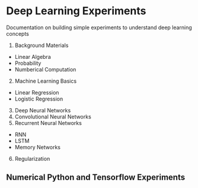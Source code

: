 # Deep Learning Experiments
Documentation on building simple experiments to understand deep learning concepts

1. Background Materials
  - Linear Algebra
  - Probability
  - Numberical Computation
2. Machine Learning Basics
  - Linear Regression
  - Logistic Regression
3. Deep Neural Networks
4. Convolutional Neural Networks
5. Recurrent Neural Networks
  - RNN
  - LSTM
  - Memory Networks
6. Regularization

## Numerical Python and Tensorflow Experiments
